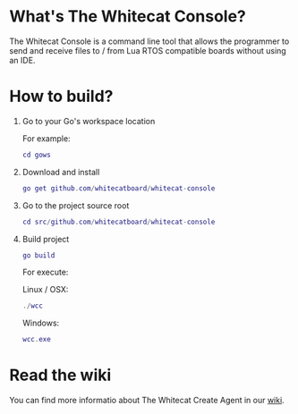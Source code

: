 # What's The Whitecat Console?

The Whitecat Console is a command line tool that allows the programmer to send and receive files to / from Lua RTOS compatible boards without using an IDE.

# How to build?

1. Go to your Go's workspace location

   For example:

   ```lua
   cd gows
   ```

1. Download and install

   ```lua
   go get github.com/whitecatboard/whitecat-console
   ```

1. Go to the project source root

   ```lua
   cd src/github.com/whitecatboard/whitecat-console
   ```

1. Build project

   ```lua
   go build
   ```
   
   For execute:
   
   Linux / OSX:
   
   ```lua
   ./wcc
   ```
   
   Windows:
   
   ```lua
   wcc.exe
   ```

# Read the wiki

You can find more informatio about The Whitecat Create Agent in our [wiki](https://github.com/whitecatboard/whitecat-create-agent/wiki).
